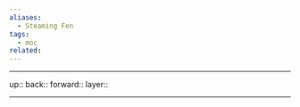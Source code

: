 ```yaml
---
aliases:
  - Steaming Fen
tags:
  - moc
related:
---
```


***

up:: 
back:: 
forward:: 
layer:: 

***
